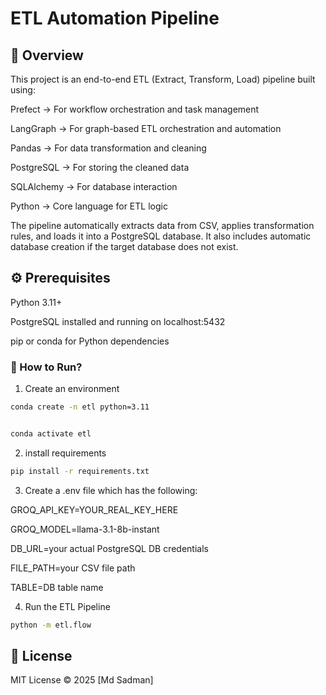 # ETL Automation Pipeline

## 📌 Overview
This project is an end-to-end ETL (Extract, Transform, Load) pipeline built using:

Prefect → For workflow orchestration and task management

LangGraph → For graph-based ETL orchestration and automation

Pandas → For data transformation and cleaning

PostgreSQL → For storing the cleaned data

SQLAlchemy → For database interaction

Python → Core language for ETL logic

The pipeline automatically extracts data from CSV, applies transformation rules, and loads it into a PostgreSQL database. It also includes automatic database creation if the target database does not exist.


## ⚙️ Prerequisites
Python 3.11+

PostgreSQL installed and running on localhost:5432

pip or conda for Python dependencies


### 🚀 How to Run?

1. Create an environment

```bash
conda create -n etl python=3.11


conda activate etl

```

2. install requirements

```bash
pip install -r requirements.txt
```

3. Create a .env file which has the following: 

GROQ_API_KEY=YOUR_REAL_KEY_HERE

GROQ_MODEL=llama-3.1-8b-instant

DB_URL=your actual PostgreSQL DB credentials

FILE_PATH=your CSV file path

TABLE=DB table name

4. Run the ETL Pipeline

```bash
python -m etl.flow
```

## 📜 License
MIT License © 2025 [Md Sadman]
